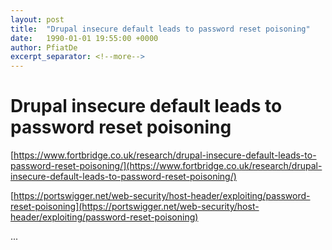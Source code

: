 ```yaml
---
layout: post
title:  "Drupal insecure default leads to password reset poisoning"
date:   1990-01-01 19:55:00 +0000
author: PfiatDe
excerpt_separator: <!--more-->
---
```


# Drupal insecure default leads to password reset poisoning

[https://www.fortbridge.co.uk/research/drupal-insecure-default-leads-to-password-reset-poisoning/](https://www.fortbridge.co.uk/research/drupal-insecure-default-leads-to-password-reset-poisoning/)

[https://portswigger.net/web-security/host-header/exploiting/password-reset-poisoning](https://portswigger.net/web-security/host-header/exploiting/password-reset-poisoning)

...
<!--more-->
